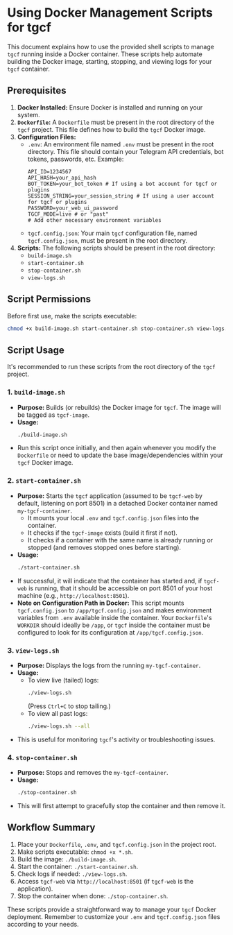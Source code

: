 # Using Docker Management Scripts for tgcf

This document explains how to use the provided shell scripts to manage `tgcf` running inside a Docker container. These scripts help automate building the Docker image, starting, stopping, and viewing logs for your `tgcf` container.

## Prerequisites

1.  **Docker Installed:** Ensure Docker is installed and running on your system.
2.  **`Dockerfile`:** A `Dockerfile` must be present in the root directory of the `tgcf` project. This file defines how to build the `tgcf` Docker image.
3.  **Configuration Files:**
    *   `.env`: An environment file named `.env` must be present in the root directory. This file should contain your Telegram API credentials, bot tokens, passwords, etc. Example:
        ```env
        API_ID=1234567
        API_HASH=your_api_hash
        BOT_TOKEN=your_bot_token # If using a bot account for tgcf or plugins
        SESSION_STRING=your_session_string # If using a user account for tgcf or plugins
        PASSWORD=your_web_ui_password
        TGCF_MODE=live # or "past"
        # Add other necessary environment variables
        ```
    *   `tgcf.config.json`: Your main `tgcf` configuration file, named `tgcf.config.json`, must be present in the root directory.
4.  **Scripts:** The following scripts should be present in the root directory:
    *   `build-image.sh`
    *   `start-container.sh`
    *   `stop-container.sh`
    *   `view-logs.sh`

## Script Permissions

Before first use, make the scripts executable:

```bash
chmod +x build-image.sh start-container.sh stop-container.sh view-logs.sh
```

## Script Usage

It's recommended to run these scripts from the root directory of the `tgcf` project.

### 1. `build-image.sh`

*   **Purpose:** Builds (or rebuilds) the Docker image for `tgcf`. The image will be tagged as `tgcf-image`.
*   **Usage:**
    ```bash
    ./build-image.sh
    ```
*   Run this script once initially, and then again whenever you modify the `Dockerfile` or need to update the base image/dependencies within your `tgcf` Docker image.

### 2. `start-container.sh`

*   **Purpose:** Starts the `tgcf` application (assumed to be `tgcf-web` by default, listening on port 8501) in a detached Docker container named `my-tgcf-container`.
    *   It mounts your local `.env` and `tgcf.config.json` files into the container.
    *   It checks if the `tgcf-image` exists (build it first if not).
    *   It checks if a container with the same name is already running or stopped (and removes stopped ones before starting).
*   **Usage:**
    ```bash
    ./start-container.sh
    ```
*   If successful, it will indicate that the container has started and, if `tgcf-web` is running, that it should be accessible on port 8501 of your host machine (e.g., `http://localhost:8501`).
*   **Note on Configuration Path in Docker:** This script mounts `tgcf.config.json` to `/app/tgcf.config.json` and makes environment variables from `.env` available inside the container. Your `Dockerfile`'s `WORKDIR` should ideally be `/app`, or `tgcf` inside the container must be configured to look for its configuration at `/app/tgcf.config.json`.

### 3. `view-logs.sh`

*   **Purpose:** Displays the logs from the running `my-tgcf-container`.
*   **Usage:**
    *   To view live (tailed) logs:
        ```bash
        ./view-logs.sh
        ```
        (Press `Ctrl+C` to stop tailing.)
    *   To view all past logs:
        ```bash
        ./view-logs.sh --all
        ```
*   This is useful for monitoring `tgcf`'s activity or troubleshooting issues.

### 4. `stop-container.sh`

*   **Purpose:** Stops and removes the `my-tgcf-container`.
*   **Usage:**
    ```bash
    ./stop-container.sh
    ```
*   This will first attempt to gracefully stop the container and then remove it.

## Workflow Summary

1.  Place your `Dockerfile`, `.env`, and `tgcf.config.json` in the project root.
2.  Make scripts executable: `chmod +x *.sh`.
3.  Build the image: `./build-image.sh`.
4.  Start the container: `./start-container.sh`.
5.  Check logs if needed: `./view-logs.sh`.
6.  Access `tgcf-web` via `http://localhost:8501` (if `tgcf-web` is the application).
7.  Stop the container when done: `./stop-container.sh`.

These scripts provide a straightforward way to manage your `tgcf` Docker deployment. Remember to customize your `.env` and `tgcf.config.json` files according to your needs.
